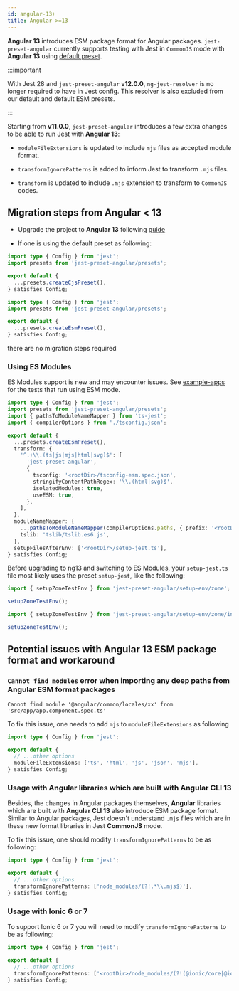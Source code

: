 ```yaml
---
id: angular-13+
title: Angular >=13
---
```


**Angular 13** introduces ESM package format for Angular packages. `jest-preset-angular`
currently supports testing with Jest in `CommonJS` mode with **Angular 13** using [default preset](../getting-started/presets.md).

:::important

With Jest 28 and `jest-preset-angular` **v12.0.0**, `ng-jest-resolver` is no longer required to have in Jest config. This
resolver is also excluded from our default and default ESM presets.

:::

Starting from **v11.0.0**, `jest-preset-angular` introduces a few extra changes to be able to run Jest with **Angular 13**:

- `moduleFileExtensions` is updated to include `mjs` files as accepted module format.

- `transformIgnorePatterns` is added to inform Jest to transform `.mjs` files.

- `transform` is updated to include `.mjs` extension to transform to `CommonJS` codes.

## Migration steps from Angular < 13

- Upgrade the project to **Angular 13** following [guide](https://angular.dev/update-guide/)

- If one is using the default preset as following:

```ts title="jest.config.ts" tab={"label": "Jest config CJS"}
import type { Config } from 'jest';
import presets from 'jest-preset-angular/presets';

export default {
  ...presets.createCjsPreset(),
} satisfies Config;
```

```ts title="jest.config.ts" tab={"label": "Jest config ESM"}
import type { Config } from 'jest';
import presets from 'jest-preset-angular/presets';

export default {
  ...presets.createEsmPreset(),
} satisfies Config;
```

there are no migration steps required

### Using ES Modules

ES Modules support is new and may encounter issues. See [example-apps](https://github.com/thymikee/jest-preset-angular/tree/main/examples) for the tests that run using ESM mode.

```ts title="jest.config.ts"
import type { Config } from 'jest';
import presets from 'jest-preset-angular/presets';
import { pathsToModuleNameMapper } from 'ts-jest';
import { compilerOptions } from './tsconfig.json';

export default {
  ...presets.createEsmPreset(),
  transform: {
    '^.+\\.(ts|js|mjs|html|svg)$': [
      'jest-preset-angular',
      {
        tsconfig: '<rootDir>/tsconfig-esm.spec.json',
        stringifyContentPathRegex: '\\.(html|svg)$',
        isolatedModules: true,
        useESM: true,
      },
    ],
  },
  moduleNameMapper: {
    ...pathsToModuleNameMapper(compilerOptions.paths, { prefix: '<rootDir>' }),
    tslib: 'tslib/tslib.es6.js',
  },
  setupFilesAfterEnv: ['<rootDir>/setup-jest.ts'],
} satisfies Config;
```

Before upgrading to ng13 and switching to ES Modules, your `setup-jest.ts` file most likely uses the preset `setup-jest`, like the following:

```ts title="setup-jest.ts" tab={"label":"Setup file CJS"}
import { setupZoneTestEnv } from 'jest-preset-angular/setup-env/zone';

setupZoneTestEnv();
```

```ts title="setup-jest.ts" tab={"label":"Setup file ESM"}
import { setupZoneTestEnv } from 'jest-preset-angular/setup-env/zone/index.mjs';

setupZoneTestEnv();
```

## Potential issues with Angular 13 ESM package format and workaround

### `Cannot find modules` error when importing any deep paths from Angular ESM format packages

```
Cannot find module '@angular/common/locales/xx' from 'src/app/app.component.spec.ts'
```

To fix this issue, one needs to add `mjs` to `moduleFileExtensions` as following

```ts title="jest.config.ts"
import type { Config } from 'jest';

export default {
  // ...other options
  moduleFileExtensions: ['ts', 'html', 'js', 'json', 'mjs'],
} satisfies Config;
```

### Usage with Angular libraries which are built with Angular CLI 13

Besides, the changes in Angular packages themselves, **Angular** libraries which are built with **Angular CLI 13** also introduce
ESM package format. Similar to Angular packages, Jest doesn't understand `.mjs` files which are in these new format
libraries in Jest **CommonJS** mode.

To fix this issue, one should modify `transformIgnorePatterns` to be as following:

```ts title="jest.config.ts"
import type { Config } from 'jest';

export default {
  // ...other options
  transformIgnorePatterns: ['node_modules/(?!.*\\.mjs$)'],
} satisfies Config;
```

### Usage with Ionic 6 or 7

To support Ionic 6 or 7 you will need to modify `transformIgnorePatterns` to be as following:

```ts title="jest.config.ts"
import type { Config } from 'jest';

export default {
  // ...other options
  transformIgnorePatterns: ['<rootDir>/node_modules/(?!(@ionic/core|@ionic/angular|@stencil/core|.*\\.mjs$))'],
} satisfies Config;
```
